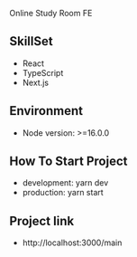 Online Study Room FE

## SkillSet

* React
* TypeScript
* Next.js

## Environment

* Node version: >=16.0.0

## How To Start Project

* development: yarn dev
* production: yarn start

## Project link

* http://localhost:3000/main
